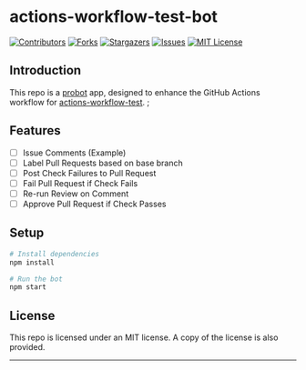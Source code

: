 # actions-workflow-test-bot

[![Contributors][contributors-shield]][contributors-url]
[![Forks][forks-shield]][forks-url]
[![Stargazers][stars-shield]][stars-url]
[![Issues][issues-shield]][issues-url]
[![MIT License][license-shield]][license-url]

## Introduction

This repo is a [probot](https://probot.github.io/) app, designed to enhance the GitHub Actions workflow for [actions-workflow-test](https://github.com/jordandarlington/actions-workflow-test).                ; 

## Features

- [ ] Issue Comments (Example)
- [ ] Label Pull Requests based on base branch
- [ ] Post Check Failures to Pull Request
- [ ] Fail Pull Request if Check Fails
- [ ] Re-run Review on Comment
- [ ] Approve Pull Request if Check Passes

## Setup

```sh
# Install dependencies
npm install

# Run the bot
npm start
```

## License

This repo is licensed under an MIT license. A copy of the license is also provided.

---

[contributors-shield]: https://img.shields.io/github/contributors/jordandarlington/actions-workflow-test-bot.svg?style=for-the-badge
[contributors-url]: https://github.com/jordandarlington
[forks-shield]: https://img.shields.io/github/forks/jordandarlington/actions-workflow-test-bot.svg?style=for-the-badge
[forks-url]: https://github.com/jordandarlington/actions-workflow-test-bot/network/members
[stars-shield]: https://img.shields.io/github/stars/jordandarlington/actions-workflow-test-bot.svg?style=for-the-badge
[stars-url]: https://github.com/jordandarlington/actions-workflow-test-bot/stargazers
[issues-shield]: https://img.shields.io/github/issues/jordandarlington/actions-workflow-test-bot.svg?style=for-the-badge
[issues-url]: https://github.com/jordandarlington/actions-workflow-test-bot/issues
[license-shield]: https://img.shields.io/github/license/jordandarlington/actions-workflow-test-bot.svg?style=for-the-badge
[license-url]: https://github.com/jordandarlington/actions-workflow-test-bot/blob/main/LICENSE